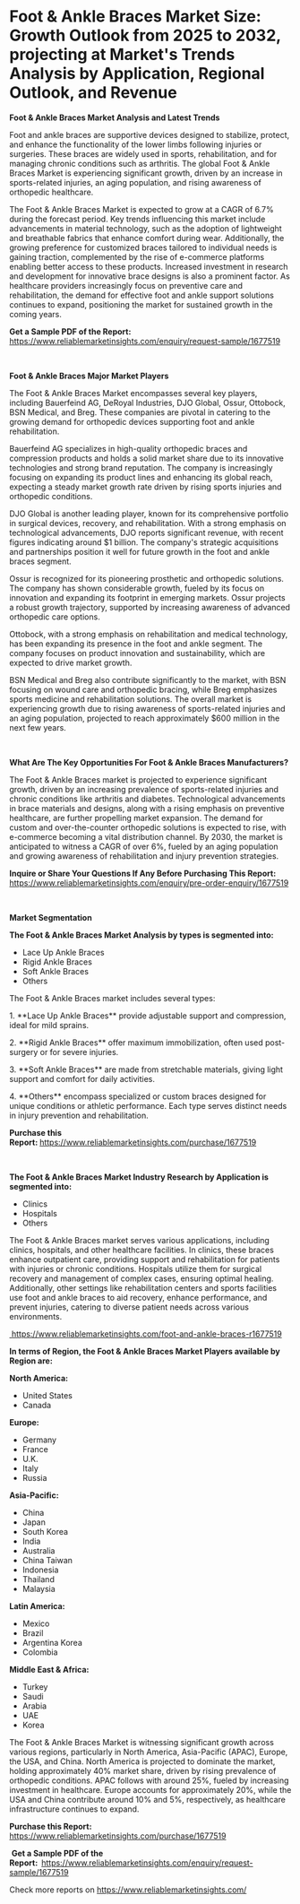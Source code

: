 <p><h1>Foot & Ankle Braces Market Size: Growth Outlook from 2025 to 2032, projecting at Market's Trends Analysis by Application, Regional Outlook, and Revenue</h1></p><p><strong>Foot & Ankle Braces Market Analysis and Latest Trends</strong></p>
<p><p>Foot and ankle braces are supportive devices designed to stabilize, protect, and enhance the functionality of the lower limbs following injuries or surgeries. These braces are widely used in sports, rehabilitation, and for managing chronic conditions such as arthritis. The global Foot & Ankle Braces Market is experiencing significant growth, driven by an increase in sports-related injuries, an aging population, and rising awareness of orthopedic healthcare.</p><p>The Foot & Ankle Braces Market is expected to grow at a CAGR of 6.7% during the forecast period. Key trends influencing this market include advancements in material technology, such as the adoption of lightweight and breathable fabrics that enhance comfort during wear. Additionally, the growing preference for customized braces tailored to individual needs is gaining traction, complemented by the rise of e-commerce platforms enabling better access to these products. Increased investment in research and development for innovative brace designs is also a prominent factor. As healthcare providers increasingly focus on preventive care and rehabilitation, the demand for effective foot and ankle support solutions continues to expand, positioning the market for sustained growth in the coming years.</p></p>
<p><strong>Get a Sample PDF of the Report:&nbsp;</strong> <a href="https://www.reliablemarketinsights.com/enquiry/request-sample/1677519?utm_campaign=1938&utm_medium=2&utm_source=Github&utm_content=ia&utm_term=16022025&utm_id=foot-ankle-braces">https://www.reliablemarketinsights.com/enquiry/request-sample/1677519</a></p>
<p>&nbsp;</p>
<p><strong>Foot & Ankle Braces Major Market Players</strong></p>
<p><p>The Foot & Ankle Braces Market encompasses several key players, including Bauerfeind AG, DeRoyal Industries, DJO Global, Ossur, Ottobock, BSN Medical, and Breg. These companies are pivotal in catering to the growing demand for orthopedic devices supporting foot and ankle rehabilitation.</p><p>Bauerfeind AG specializes in high-quality orthopedic braces and compression products and holds a solid market share due to its innovative technologies and strong brand reputation. The company is increasingly focusing on expanding its product lines and enhancing its global reach, expecting a steady market growth rate driven by rising sports injuries and orthopedic conditions.</p><p>DJO Global is another leading player, known for its comprehensive portfolio in surgical devices, recovery, and rehabilitation. With a strong emphasis on technological advancements, DJO reports significant revenue, with recent figures indicating around $1 billion. The company's strategic acquisitions and partnerships position it well for future growth in the foot and ankle braces segment.</p><p>Ossur is recognized for its pioneering prosthetic and orthopedic solutions. The company has shown considerable growth, fueled by its focus on innovation and expanding its footprint in emerging markets. Ossur projects a robust growth trajectory, supported by increasing awareness of advanced orthopedic care options.</p><p>Ottobock, with a strong emphasis on rehabilitation and medical technology, has been expanding its presence in the foot and ankle segment. The company focuses on product innovation and sustainability, which are expected to drive market growth.</p><p>BSN Medical and Breg also contribute significantly to the market, with BSN focusing on wound care and orthopedic bracing, while Breg emphasizes sports medicine and rehabilitation solutions. The overall market is experiencing growth due to rising awareness of sports-related injuries and an aging population, projected to reach approximately $600 million in the next few years.</p></p>
<p>&nbsp;</p>
<p><strong>What Are The Key Opportunities For Foot & Ankle Braces Manufacturers?</strong></p>
<p><p>The Foot & Ankle Braces market is projected to experience significant growth, driven by an increasing prevalence of sports-related injuries and chronic conditions like arthritis and diabetes. Technological advancements in brace materials and designs, along with a rising emphasis on preventive healthcare, are further propelling market expansion. The demand for custom and over-the-counter orthopedic solutions is expected to rise, with e-commerce becoming a vital distribution channel. By 2030, the market is anticipated to witness a CAGR of over 6%, fueled by an aging population and growing awareness of rehabilitation and injury prevention strategies.</p></p>
<p><strong>Inquire or Share Your Questions If Any Before Purchasing This Report:</strong> <a href="https://www.reliablemarketinsights.com/enquiry/pre-order-enquiry/1677519?utm_campaign=1938&utm_medium=2&utm_source=Github&utm_content=ia&utm_term=16022025&utm_id=foot-ankle-braces">https://www.reliablemarketinsights.com/enquiry/pre-order-enquiry/1677519</a></p>
<p>&nbsp;</p>
<p><strong>Market Segmentation</strong></p>
<p><strong>The Foot & Ankle Braces Market Analysis by types is segmented into:</strong></p>
<p><ul><li>Lace Up Ankle Braces</li><li>Rigid Ankle Braces</li><li>Soft Ankle Braces</li><li>Others</li></ul></p>
<p><p>The Foot & Ankle Braces market includes several types: </p><p>1. **Lace Up Ankle Braces** provide adjustable support and compression, ideal for mild sprains.</p><p>2. **Rigid Ankle Braces** offer maximum immobilization, often used post-surgery or for severe injuries.</p><p>3. **Soft Ankle Braces** are made from stretchable materials, giving light support and comfort for daily activities.</p><p>4. **Others** encompass specialized or custom braces designed for unique conditions or athletic performance. Each type serves distinct needs in injury prevention and rehabilitation.</p></p>
<p><strong>Purchase this Report:&nbsp;</strong><a href="https://www.reliablemarketinsights.com/purchase/1677519?utm_campaign=1938&utm_medium=2&utm_source=Github&utm_content=ia&utm_term=16022025&utm_id=foot-ankle-braces">https://www.reliablemarketinsights.com/purchase/1677519</a></p>
<p>&nbsp;</p>
<p><strong>The Foot & Ankle Braces Market Industry Research by Application is segmented into:</strong></p>
<p><ul><li>Clinics</li><li>Hospitals</li><li>Others</li></ul></p>
<p><p>The Foot & Ankle Braces market serves various applications, including clinics, hospitals, and other healthcare facilities. In clinics, these braces enhance outpatient care, providing support and rehabilitation for patients with injuries or chronic conditions. Hospitals utilize them for surgical recovery and management of complex cases, ensuring optimal healing. Additionally, other settings like rehabilitation centers and sports facilities use foot and ankle braces to aid recovery, enhance performance, and prevent injuries, catering to diverse patient needs across various environments.</p></p>
<p><a href="https://www.reliablemarketinsights.com/foot-and-ankle-braces-r1677519?utm_campaign=1938&utm_medium=2&utm_source=Github&utm_content=ia&utm_term=16022025&utm_id=foot-ankle-braces">&nbsp;https://www.reliablemarketinsights.com/foot-and-ankle-braces-r1677519</a></p>
<p><strong>In terms of Region, the Foot & Ankle Braces Market Players available by Region are:</strong></p>
<p>
    <p> <strong> North America: </strong>
        <ul>
            <li>United States</li>
            <li>Canada</li>
        </ul>
        </p> 
    <p> <strong> Europe: </strong>
        <ul>
            <li>Germany</li>
            <li>France</li>
            <li>U.K.</li>
            <li>Italy</li>
            <li>Russia</li>
        </ul>
        </p> 
    <p> <strong> Asia-Pacific: </strong>
        <ul>
            <li>China</li>
            <li>Japan</li>
            <li>South Korea</li>
            <li>India</li>
            <li>Australia</li>
            <li>China Taiwan</li>
            <li>Indonesia</li>
            <li>Thailand</li>
            <li>Malaysia</li>
        </ul>
        </p> 
    <p> <strong> Latin America: </strong>
        <ul>
            <li>Mexico</li>
            <li>Brazil</li>
            <li>Argentina Korea</li>
            <li>Colombia</li>
        </ul>
        </p> 
    <p> <strong> Middle East & Africa: </strong>
        <ul>
            <li>Turkey</li>
            <li>Saudi</li>
            <li>Arabia</li>
            <li>UAE</li>
            <li>Korea</li>
        </ul>
    </p>
    </p>
<p><p>The Foot & Ankle Braces Market is witnessing significant growth across various regions, particularly in North America, Asia-Pacific (APAC), Europe, the USA, and China. North America is projected to dominate the market, holding approximately 40% market share, driven by rising prevalence of orthopedic conditions. APAC follows with around 25%, fueled by increasing investment in healthcare. Europe accounts for approximately 20%, while the USA and China contribute around 10% and 5%, respectively, as healthcare infrastructure continues to expand.</p></p>
<p><strong>Purchase this Report: </strong><a href="https://www.reliablemarketinsights.com/purchase/1677519?utm_campaign=1938&utm_medium=2&utm_source=Github&utm_content=ia&utm_term=16022025&utm_id=foot-ankle-braces">https://www.reliablemarketinsights.com/purchase/1677519</a></p>
<p>&nbsp;<strong>Get a Sample PDF of the Report:&nbsp;&nbsp;</strong><a href="https://www.reliablemarketinsights.com/enquiry/request-sample/1677519?utm_campaign=1938&utm_medium=2&utm_source=Github&utm_content=ia&utm_term=16022025&utm_id=foot-ankle-braces">https://www.reliablemarketinsights.com/enquiry/request-sample/1677519</a></p>
<p><strong></strong></p>
<p>Check more reports on <a href="https://www.reliablemarketinsights.com/?utm_campaign=1938&utm_medium=2&utm_source=Github&utm_content=ia&utm_term=16022025&utm_id=foot-ankle-braces">https://www.reliablemarketinsights.com/</a></p>